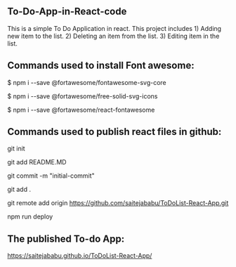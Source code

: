 ## To-Do-App-in-React-code

This is a simple To Do Application in react.
This project includes  1) Adding new item to the list.
                       2) Deleting an item from the list.
                       3) Editing item in the list.

## Commands used to install Font awesome:
$ npm i --save @fortawesome/fontawesome-svg-core

$ npm i --save @fortawesome/free-solid-svg-icons

$ npm i --save @fortawesome/react-fontawesome

## Commands used to publish react files in github:

git init

git add README.MD

git commit -m "initial-commit"

git add .

git remote add origin https://github.com/saitejababu/ToDoList-React-App.git

npm run deploy

## The published To-do App:
https://saitejababu.github.io/ToDoList-React-App/
